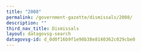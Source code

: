 ```yaml
---
title: "2008"
permalink: /government-gazette/dismissals/2008/
description: ""
third_nav_title: Dismissals
layout: datagovsg-search
datagovsg-id: d_0d0f16b9f1e98b38e8140362c029cbe0
---
```

